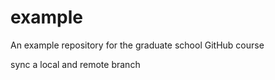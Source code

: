 # example
An example repository for the graduate school GitHub course

sync a local and remote branch
